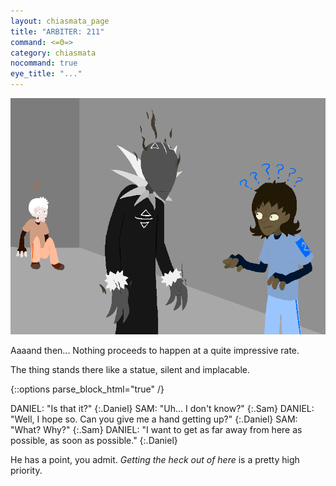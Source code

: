 ```yaml
---
layout: chiasmata_page
title: "ARBITER: 211"
command: <=Θ=>
category: chiasmata
nocommand: true
eye_title: "..."
---
```


![211](/chiasmata/images/narrative/210.png)

Aaaand then... Nothing proceeds to happen at a quite impressive rate.

The thing stands there like a statue, silent and implacable.

{::options parse_block_html="true" /}
<div class="dialogue">
DANIEL: "Is that it?" 
{:.Daniel}
SAM: "Uh... I don't know?" 
{:.Sam}
DANIEL: "Well, I hope so. Can you give me a hand getting up?" 
{:.Daniel}
SAM: "What? Why?" 
{:.Sam}
DANIEL: "I want to get as far away from here as possible, as soon as possible." 
{:.Daniel}
</div>

He has a point, you admit. *Getting the heck out of here* is a pretty high priority.